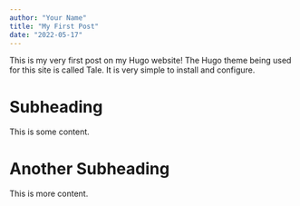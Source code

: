 ```yaml
---
author: "Your Name"
title: "My First Post"
date: "2022-05-17"
---
```


This is my very first post on my Hugo website!
The Hugo theme being used for this site is called Tale.
It is very simple to install and configure.
# Subheading
This is some content.
# Another Subheading
This is more content.
